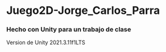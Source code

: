 # Juego2D-Jorge_Carlos_Parra

<h3> Hecho con Unity para un trabajo de clase </h3>
Version de Unity 2021.3.11f1LTS
